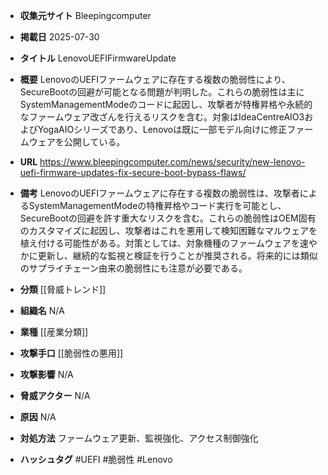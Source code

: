 - **収集元サイト**
Bleepingcomputer

- **掲載日**
2025-07-30

- **タイトル**
LenovoUEFIFirmwareUpdate

- **概要**
LenovoのUEFIファームウェアに存在する複数の脆弱性により、SecureBootの回避が可能となる問題が判明した。これらの脆弱性は主にSystemManagementModeのコードに起因し、攻撃者が特権昇格や永続的なファームウェア改ざんを行えるリスクを含む。対象はIdeaCentreAIO3およびYogaAIOシリーズであり、Lenovoは既に一部モデル向けに修正ファームウェアを公開している。

- **URL**
https://www.bleepingcomputer.com/news/security/new-lenovo-uefi-firmware-updates-fix-secure-boot-bypass-flaws/

- **備考**
LenovoのUEFIファームウェアに存在する複数の脆弱性は、攻撃者によるSystemManagementModeの特権昇格やコード実行を可能とし、SecureBootの回避を許す重大なリスクを含む。これらの脆弱性はOEM固有のカスタマイズに起因し、攻撃者はこれを悪用して検知困難なマルウェアを植え付ける可能性がある。対策としては、対象機種のファームウェアを速やかに更新し、継続的な監視と検証を行うことが推奨される。将来的には類似のサプライチェーン由来の脆弱性にも注意が必要である。

- **分類**
[[脅威トレンド]]

- **組織名**
N/A

- **業種**
[[産業分類]]

- **攻撃手口**
[[脆弱性の悪用]]

- **攻撃影響**
N/A

- **脅威アクター**
N/A

- **原因**
N/A

- **対処方法**
ファームウェア更新、監視強化、アクセス制御強化

- **ハッシュタグ**
#UEFI #脆弱性 #Lenovo
